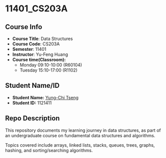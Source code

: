 # 11401_CS203A
## Course Info
- **Course Title**: Data Structures
- **Course Code**: CS203A
- **Semester**: 11401
- **Instructor**: Yu-Feng Huang
- **Course time(Classroom):**
    - Monday 09:10-10:00 (R60104)
    - Tuesday 15:10-17:00 (R1102)
      
## Student Name/ID
- **Student Name:** [Yung-Chi Tseng](https://yctseng912.github.io/)
- **Student ID:** 1121411

## Repo Description
This repository documents my learning journey in data structures, as part of an undergraduate course on fundamental data structures and algorithms. 

Topics covered include arrays, linked lists, stacks, queues, trees, graphs, hashing, and sorting/searching algorithms. 
